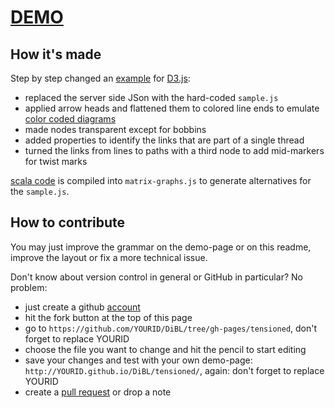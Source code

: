# [DEMO](http://jo-pol.github.io/DiBL/tensioned/)

## How it's made

Step by step changed an [example] for [D3.js]:

- replaced the server side JSon with the hard-coded `sample.js`
- applied arrow heads and flattened them to colored line ends to emulate [color coded diagrams]
- made nodes transparent except for bobbins
- added properties to identify the links that are part of a single thread
- turned the links from lines to paths with a third node to add mid-markers for twist marks

[scala code] is compiled into `matrix-graphs.js` to generate alternatives for the `sample.js`.

[example]: http://bl.ocks.org/mbostock/4062045
[D3.js]: http://d3js.org/
[color coded diagrams]: https://en.wikipedia.org/w/index.php?title=Mesh_grounded_bobbin_lace&oldid=639789191#Worker_pair_versus_two_pair_per_pin
[scala code]: https://github.com/jo-pol/DiBL/tree/master/web/tensioned/

## How to contribute

You may just improve the grammar on the demo-page or on this readme, improve the layout or fix a more technical issue.

Don't know about version control in general or GitHub in particular? No problem:
* just create a github [account](https://github.com)
* hit the fork button at the top of this page
* go to `https://github.com/YOURID/DiBL/tree/gh-pages/tensioned`, don't forget to replace YOURID
* choose the file you want to change and hit the pencil to start editing
* save your changes and test with your own demo-page: `http://YOURID.github.io/DiBL/tensioned/`, again: don't forget to replace YOURID
* create a [pull request] or drop a note

[pull request]: https://help.github.com/articles/creating-a-pull-request/
